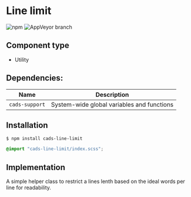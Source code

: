 # Line limit

![npm](https://img.shields.io/npm/v/:package.svg)
![AppVeyor branch](https://img.shields.io/appveyor/ci/:user/:repo/:branch.svg)

## Component type

- Utility

## Dependencies:

| Name           | Description                                |
| -------------- | ------------------------------------------ |
| `cads-support` | System-wide global variables and functions |

## Installation

```
$ npm install cads-line-limit
```

```scss
@import "cads-line-limit/index.scss";
```

## Implementation

A simple helper class to restrict a lines lenth based on the ideal words per line for readability.
